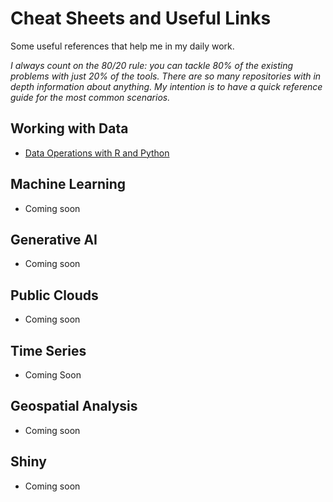 # Cheat Sheets and Useful Links

Some useful references that help me in my daily work.

*I always count on the 80/20 rule: you can tackle 80% of the existing problems with just 20% of the tools. There are so many repositories with in depth information about anything. My intention is to have a quick reference guide for the most common scenarios.*

## Working with Data

-   [Data Operations with R and Python](https://github.com/rabadzhiyski/cheatsheets/blob/main/working_with_data/R_Python_DataExplore.pdf)

## Machine Learning

-   Coming soon

## Generative AI

-   Coming soon

## Public Clouds

-   Coming soon

## Time Series

-   Coming Soon

## Geospatial Analysis

-   Coming soon

## Shiny

-   Coming soon
